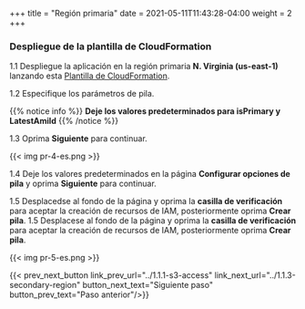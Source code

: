 +++
title = "Región primaria"
date =  2021-05-11T11:43:28-04:00
weight = 2
+++

### Despliegue de la plantilla de CloudFormation

1.1 Despliegue la aplicación en la región primaria **N. Virginia (us-east-1)** lanzando esta [Plantilla de CloudFormation](https://console.aws.amazon.com/cloudformation/home?region=us-east-1#/stacks/create/template?stackName=hot-primary&templateURL=https://ee-assets-prod-us-east-1.s3.amazonaws.com/modules/7ebe40ac15b94a1e815828a877bde9b3/v7/HotStandby.yaml).

1.2  Especifique los parámetros de pila.

{{% notice info %}}
**Deje los valores predeterminados para isPrimary y LatestAmiId**
{{% /notice %}}

1.3 Oprima **Siguiente** para continuar.

{{< img pr-4-es.png >}}

1.4 Deje los valores predeterminados en la página **Configurar opciones de pila** y oprima **Siguiente** para continuar.

1.5 Desplacedse al fondo de la página y oprima la **casilla de verificación** para aceptar la creación de recursos de IAM, posteriormente oprima **Crear pila**.
1.5 Desplacese al fondo de la página y oprima la **casilla de verificación** para aceptar la creación de recursos de IAM, posteriormente oprima **Crear pila**.

{{< img pr-5-es.png >}}

{{< prev_next_button link_prev_url="../1.1.1-s3-access" link_next_url="../1.1.3-secondary-region" button_next_text="Siguiente paso" button_prev_text="Paso anterior"/>}}

